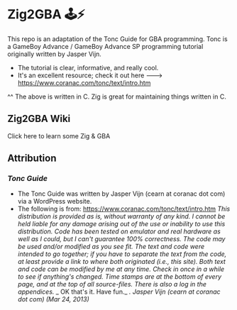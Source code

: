 # Zig2GBA 🕹️⚡

This repo is an adaptation of the Tonc Guide for GBA programming. 
Tonc is a GameBoy Advance / GameBoy Advance SP programming tutorial originally written by Jasper Vijn.
  - The tutorial is clear, informative, and really cool.
  - It's an excellent resource; check it out here ---> https://www.coranac.com/tonc/text/intro.htm

^^ The above is written in C. Zig is great for maintaining things written in C. 


## Zig2GBA Wiki 

Click here to learn some Zig & GBA

## Attribution 
### _Tonc Guide_
- The Tonc Guide was written by Jasper Vijn (cearn at coranac dot com) via a WordPress website. 
-  The following is from: https://www.coranac.com/tonc/text/intro.htm
_This distribution is provided as is, without warranty of any kind. I cannot be held liable for any damage arising out of the use or inability to use this distribution. Code has been tested on emulator and real hardware as well as I could, but I can't guarantee 100% correctness._
_The code may be used and/or modified as you see fit. The text and code were intended to go together; if you have to separate the text from the code, at least provide a link to where both originated (i.e., this site)._
_Both text and code can be modified by me at any time. Check in once in a while to see if anything's changed. Time stamps are at the bottom of every page, and at the top of all source-files. There is also a log in the appendices._
_ OK that's it. Have fun._
_._
 _Jasper Vijn (cearn at coranac dot com)_
_(Mar 24, 2013)_



